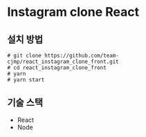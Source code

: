 # Instagram clone React

## 설치 방법

    # git clone https://github.com/team-cjmp/react_instagram_clone_front.git
    # cd react_instagram_clone_front
    # yarn
    # yarn start

## 기술 스택

* React
* Node